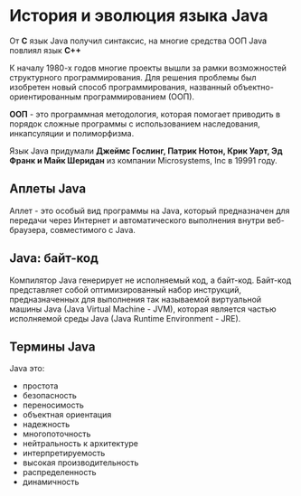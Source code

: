 # История и эволюция языка Java

От **C** язык Java получил синтаксис, на многие средства ООП Java повлиял язык **C++**

К началу 1980-х годов многие проекты вышли за рамки возможностей структурного программирования. Для решения проблемы был
изобретен новый способ программирования, названный объектно-ориентированным программированием (ООП).

**ООП** - это программная методология, которая помогает приводить в порядок сложные программы с использованием наследования,
инкапсуляции и полиморфизма.

Язык Java придумали **Джеймс Гослинг, Патрик Нотон, Крик Уарт, Эд Франк и Майк Шеридан** из компании Microsystems, Inc в 19991 году.

## Аплеты Java

Аплет - это особый вид программы на Java, который предназначен для передачи через Интернет и автоматического выполнения
внутри веб-браузера, совместимого с Java.

## Java: байт-код

Компилятор Java генерирует не исполняемый код, а байт-код.
Байт-код представляет собой оптимизированный набор инструкций, предназначенных для выполнения так называемой виртуальной машины
Java (Java Virtual Machine - JVM), которая является частью исполняемой среды Java (Java Runtime Environment - JRE).

## Термины Java
Java это:
- простота
- безопасность
- переносимость
- объектная ориентация
- надежность
- многопоточность
- нейтральность к архитектуре
- интерпретируемость
- высокая производительность 
- распределенность
- динамичность
